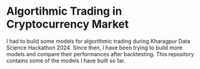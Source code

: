 # Algortihmic Trading in Cryptocurrency Market
I had to build some models for algorithmic trading during Kharagpur Data Science Hackathon 2024. Since then, I have been trying to build more models and compare their performances after backtesting. This repository contains some of the models I have built so far.
